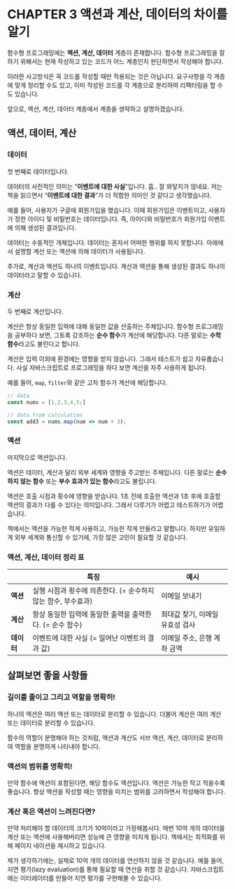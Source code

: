 # CHAPTER 3 액션과 계산, 데이터의 차이를 알기

함수형 프로그래밍에는 **액션, 계산, 데이터** 계층이 존재합니다. 함수형 프로그래밍을 잘하기 위해서는 현재 작성하고 있는 코드가 어느 계층인지 판단하면서 작성해야 합니다.

이러한 사고방식은 꼭 코드를 작성할 때만 적용되는 것은 아닙니다. 요구사항을 각 계층에 맞게 정리할 수도 있고, 이미 작성된 코드를 각 계층으로 분리하여 리팩터링을 할 수도 있습니다.

앞으로, 액션, 계산, 데이터 계층에서 계층을 생략하고 설명하겠습니다.

## 액션, 데이터, 계산

### 데이터

첫 번째로 데이터입니다.

데이터의 사전적인 의미는 “**이벤트에 대한 사실**”입니다. 흠.. 잘 와닿지가 않네요. 저는 책을 읽으면서 “**이벤트에 대한 결과**”가 더 적합한 의미인 것 같다고 생각했습니다.

예를 들어, 사용자가 구글에 회원가입을 했습니다. 이때 회원가입은 이벤트이고, 사용자가 정한 아이디 및 비밀번호는 데이터입니다. 즉, 아이디와 비밀번호가 회원가입 이벤트에 의해 생성된 결과입니다.

데이터는 수동적인 개체입니다. 데이터는 혼자서 어떠한 행위를 하지 못합니다. 아래에서 설명할 계산 또는 액션에 의해 데이터가 사용됩니다.

추가로, 계산과 액션도 하나의 이벤트입니다. 계산과 액션을 통해 생성된 결과도 하나의 데이터라고 말할 수 있습니다.

### 계산

두 번째로 계산입니다.

계산은 항상 동일한 입력에 대해 동일한 값을 산출하는 주체입니다. 함수형 프로그래밍을 공부하다 보면, 그토록 강조하는 **순수 함수**가 계산에 해당합니다. 다른 말로는 **수학 함수**라고도 불린다고 합니다.

계산은 입력 이외에 환경에는 영향을 받지 않습니다. 그래서 테스트가 쉽고 자유롭습니다. 사실 자바스크립트로 프로그래밍을 하다 보면 계산을 자주 사용하게 됩니다.

예를 들어, `map`, `filter`와 같은 고차 함수가 계산에 해당합니다.

```jsx
// data
const nums = [1,2,3,4,5;]

// data from calculation
const add3 = nums.map(num => num + 3);
```

### 액션

마지막으로 액션입니다.

액션은 데이터, 계산과 달리 외부 세계와 영향을 주고받는 주체입니다. 다른 말로는 **순수하지 않는 함수** 또는 **부수 효과가 있는 함수**라고도 불립니다.

액션은 호출 시점과 횟수에 영향을 받습니다. 1초 전에 호출한 액션과 1초 후에 호출할 액션의 결과가 다를 수 있다는 의미입니다. 그래서 다루기가 어렵고 테스트하기가 어렵습니다.

책에서는 액션을 가능한 적게 사용하고, 가능한 작게 만들라고 말합니다. 하지만 유일하게 외부 세계와 통신할 수 있기에, 가장 많은 고민이 필요할 것 같습니다.

### 액션, 계산, 데이터 정리 표

|  | **특징** | **예시** |
| --- | --- | --- |
| **액션** | 실행 시점과 횟수에 의존한다. (= 순수하지 않는 함수, 부수효과) | 이메일 보내기 |
| **계산** | 항상 동일한 입력에 동일한 출력을 출력한다. (= 순수 함수) | 최대값 찾기, 이메일 유효성 검사 |
| **데이터** | 이벤트에 대한 사실 (= 일어난 이벤트의 결과 값) | 이메일 주소, 은행 계좌 금액 |

## 살펴보면 좋을 사항들

### 길이를 줄이고 그리고 역할을 명확히!

하나의 액션은 여러 액션 또는 데이터로 분리할 수 있습니다. 더불어 계산은 여러 계산 또는 데이터로 분리할 수 있습니다.

함수의 역할이 분명해야 하는 것처럼, 액션과 계산도 서브 액션, 계산, 데이터로 분리하여 역할을 분명하게 나타내야 합니다.

### 액션의 범위를 명확히!

만약 함수에 액션이 포함된다면, 해당 함수도 액션입니다. 액션은 가능한 작고 적을수록 좋습니다. 항상 액션을 작성할 때는 영향을 미치는 범위를 고려하면서 작성해야 합니다.

### 계산 혹은 액션이 느려진다면?

만약 처리해야 할 데이터의 크기가 10억이라고 가정해봅시다. 매번 10억 개의 데이터를 계산 또는 액션에 사용해버리면 성능에 큰 영향을 미치게 됩니다. 책에서는 최적화를 위해 페이지 네이션을 제시하고 있습니다.

제가 생각하기에는, 실제로 10억 개의 데이터를 연산하지 않을 것 같습니다. 예를 들어, 지연 평가(lazy evaluation)를 통해 필요할 때 연산을 취할 것 같습니다. 자바스크립트에는 이터레이터를 만들어 지연 평가를 구현해볼 수 있습니다.
